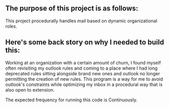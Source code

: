 ## The purpose of this project is as follows:
This project procedurally handles mail based on dynamic organizational roles. 
## Here's some back story on why I needed to build this:
Working at an organization with a certain amount of churn, I found myself often revisiting my outlook rules and coming to a place where I had long deprecated rules sitting alongside brand new ones and outlook no longer permitting the creation of new rules. This program is a way for me to avoid outlook's constraints while optimizing my inbox in a procedural way that is also open to extension. 



The expected frequency for running this code is Continuously.